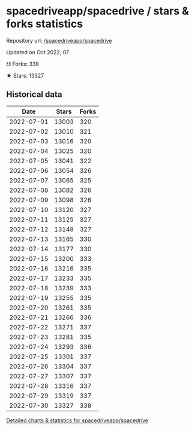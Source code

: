 # spacedriveapp/spacedrive / stars & forks statistics

Repository url: [/spacedriveapp/spacedrive](https://github.com/spacedriveapp/spacedrive)

Updated on Oct 2022, 07

☋ Forks: 338

★ Stars: 13327

## Historical data
| Date | Stars | Forks |
|------|-------|-------|
| 2022-07-01 | 13003 | 320 | 
| 2022-07-02 | 13010 | 321 | 
| 2022-07-03 | 13016 | 320 | 
| 2022-07-04 | 13025 | 320 | 
| 2022-07-05 | 13041 | 322 | 
| 2022-07-06 | 13054 | 326 | 
| 2022-07-07 | 13065 | 325 | 
| 2022-07-08 | 13082 | 326 | 
| 2022-07-09 | 13098 | 326 | 
| 2022-07-10 | 13120 | 327 | 
| 2022-07-11 | 13125 | 327 | 
| 2022-07-12 | 13148 | 327 | 
| 2022-07-13 | 13165 | 330 | 
| 2022-07-14 | 13177 | 330 | 
| 2022-07-15 | 13200 | 333 | 
| 2022-07-16 | 13216 | 335 | 
| 2022-07-17 | 13233 | 335 | 
| 2022-07-18 | 13239 | 333 | 
| 2022-07-19 | 13255 | 335 | 
| 2022-07-20 | 13261 | 335 | 
| 2022-07-21 | 13266 | 336 | 
| 2022-07-22 | 13271 | 337 | 
| 2022-07-23 | 13281 | 335 | 
| 2022-07-24 | 13293 | 336 | 
| 2022-07-25 | 13301 | 337 | 
| 2022-07-26 | 13304 | 337 | 
| 2022-07-27 | 13307 | 337 | 
| 2022-07-28 | 13316 | 337 | 
| 2022-07-29 | 13319 | 337 | 
| 2022-07-30 | 13327 | 338 | 


[Detailed charts & statistics for spacedriveapp/spacedrive](https://reviewgithub.com/rep/spacedriveapp/spacedrive)
